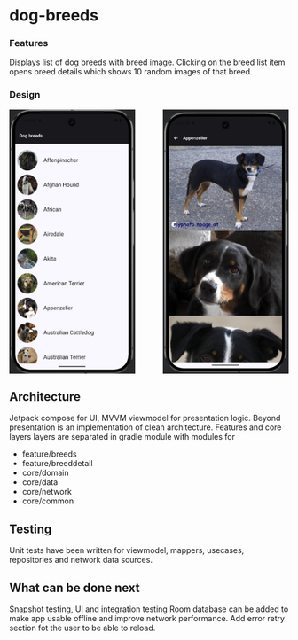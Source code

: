 # dog-breeds

### Features
Displays list of dog breeds with breed image. Clicking on the breed list item opens breed details 
which shows 10 random images of that breed.

### Design
<div style="display: flex; justify-content: space-between;">
  <img src="screenshots/list.png" alt="Breeds List" width="45%" />
  <img src="screenshots/detail.png" alt="Breed Detail" width="45%" />
</div>

## Architecture
Jetpack compose for UI, MVVM viewmodel for presentation logic. Beyond presentation is an implementation 
of clean architecture. Features and core layers layers are separated in gradle module with modules for 

* feature/breeds
* feature/breeddetail
* core/domain
* core/data
* core/network
* core/common

## Testing
Unit tests have been written for viewmodel, mappers, usecases, repositories and network data sources.


## What can be done next
Snapshot testing,  UI and integration testing
Room database can be added to make app usable offline and improve network performance.
Add error retry section fot the user to be able to reload.